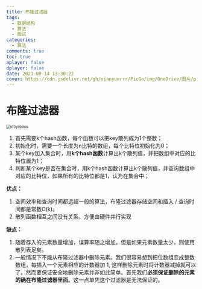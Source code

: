 ```yaml
---
title: 布隆过滤器
tags:
  - 数据结构
  - 算法
  - 面试
categories:
  - 算法
comments: true
toc: true
aplayer: false
dplayer: false
date: 2021-09-14 13:30:22
cover: https://cdn.jsdelivr.net/gh/xianyuerrr/PicGo/img/OneDrive/图片/pixiv/94387911_p0.jpg
---
```

# 布隆过滤器

<img src="https://raw.githubusercontent.com/xianyuerrr/PicGo/main/img/20210914175752.jpeg" alt="kf0ylib9os" style="zoom:67%;" />

1. 首先需要k个hash函数，每个函数可以把key散列成为1个整数；
2. 初始化时，需要一个长度为n比特的数组，每个比特位初始化为0；
3. 某个key加入集合时，用**k个hash函数**计算出k个散列值，并把数组中对应的比特位置为1；
4. 判断某个key是否在集合时，用k个hash函数计算出k个散列值，并查询数组中对应的比特位，如果所有的比特位都是1，认为在集合中；



**优点：**

1. 空间效率和查询时间都远超一般的算法，布隆过滤器存储空间和插入 / 查询时间都是常数O(k)。
2. 散列函数相互之间没有关系，方便由硬件并行实现

**缺点：**

1. 随着存入的元素数量增加，误算率随之增加。但是如果元素数量太少，则使用散列表足矣。
2. 一般情况下不能从布隆过滤器中删除元素。我们很容易想到把位数组变成整数数组，每插入一个元素相应的计数器加 1, 这样删除元素时将计数器减掉就可以了。然而要保证安全地删除元素并非如此简单。首先我们**必须保证删除的元素的确在布隆过滤器里面**。这一点单凭这个过滤器是无法保证的。

